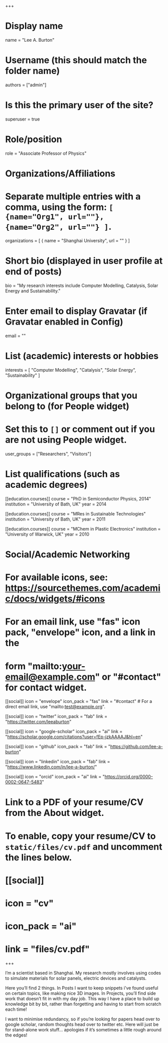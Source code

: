 +++
# Display name
name = "Lee A. Burton"

# Username (this should match the folder name)
authors = ["admin"]

# Is this the primary user of the site?
superuser = true

# Role/position
role = "Associate Professor of Physics"

# Organizations/Affiliations
#   Separate multiple entries with a comma, using the form: `[ {name="Org1", url=""}, {name="Org2", url=""} ]`.
organizations = [ { name = "Shanghai University", url = "" } ]

# Short bio (displayed in user profile at end of posts)
bio = "My research interests include Computer Modelling, Catalysis, Solar Energy and Sustainability."

# Enter email to display Gravatar (if Gravatar enabled in Config)
email = ""

# List (academic) interests or hobbies
interests = [
  "Computer Modelling",
  "Catalysis",
  "Solar Energy",
  "Sustainability"
]

# Organizational groups that you belong to (for People widget)
#   Set this to `[]` or comment out if you are not using People widget.
user_groups = ["Researchers", "Visitors"]

# List qualifications (such as academic degrees)
[[education.courses]]
  course = "PhD in Semiconductor Physics, 2014"
  institution = "University of Bath, UK"
  year = 2014

[[education.courses]]
  course = "MRes in Sustainable Technologies"
  institution = "University of Bath, UK"
  year = 2011

[[education.courses]]
  course = "MChem in Plastic Electronics"
  institution = "University of Warwick, UK"
  year = 2010

# Social/Academic Networking
# For available icons, see: https://sourcethemes.com/academic/docs/widgets/#icons
#   For an email link, use "fas" icon pack, "envelope" icon, and a link in the
#   form "mailto:your-email@example.com" or "#contact" for contact widget.

[[social]]
  icon = "envelope"
  icon_pack = "fas"
  link = "#contact"  # For a direct email link, use "mailto:test@example.org".

[[social]]
  icon = "twitter"
  icon_pack = "fab"
  link = "https://twitter.com/leeaburton"

[[social]]
  icon = "google-scholar"
  icon_pack = "ai"
  link = "https://scholar.google.com/citations?user=fEp-jzkAAAAJ&hl=en"

[[social]]
  icon = "github"
  icon_pack = "fab"
  link = "https://github.com/lee-a-burton"

[[social]]
  icon = "linkedin"
  icon_pack = "fab"
  link = "https://www.linkedin.com/in/lee-a-burton/"

[[social]]
  icon = "orcid"
  icon_pack = "ai"
  link = "https://orcid.org/0000-0002-0647-5483"

# Link to a PDF of your resume/CV from the About widget.
# To enable, copy your resume/CV to `static/files/cv.pdf` and uncomment the lines below.
# [[social]]
#   icon = "cv"
#   icon_pack = "ai"
#   link = "files/cv.pdf"

+++

I’m a scientist based in Shanghai. My research mostly involves using codes to simulate materials for solar panels, electric devices and catalysts.

Here you’ll find 2 things. In Posts I want to keep snippets i’ve found useful on certain topics, like making nice 3D images. In Projects, you’ll find side work that doesn’t fit in with my day job. This way I have a place to build up knowledge bit by bit, rather than forgetting and having to start from scratch each time!

I want to minimise redundancy, so if you’re looking for papers head over to google scholar, random thoughts head over to twitter etc. Here will just be for stand-alone work stuff… apologies if it’s sometimes a little rough around the edges!
